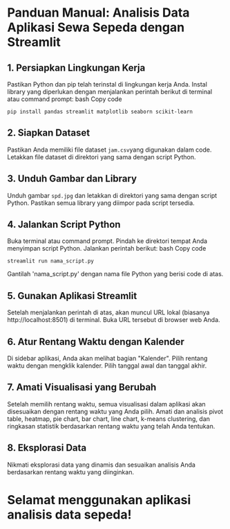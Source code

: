 # Panduan Manual: Analisis Data Aplikasi Sewa Sepeda dengan Streamlit

## 1. Persiapkan Lingkungan Kerja
Pastikan Python dan pip telah terinstal di lingkungan kerja Anda.
Instal library yang diperlukan dengan menjalankan perintah berikut di terminal atau command prompt:
bash
Copy code
```
pip install pandas streamlit matplotlib seaborn scikit-learn
```
## 2. Siapkan Dataset
Pastikan Anda memiliki file dataset `jam.csv`yang digunakan dalam code.
Letakkan file dataset di direktori yang sama dengan script Python.
## 3. Unduh Gambar dan Library
Unduh gambar `spd.jpg` dan letakkan di direktori yang sama dengan script Python.
Pastikan semua library yang diimpor pada script tersedia.
## 4. Jalankan Script Python
Buka terminal atau command prompt.
Pindah ke direktori tempat Anda menyimpan script Python.
Jalankan perintah berikut:
bash
Copy code
```
streamlit run nama_script.py
```
Gantilah 'nama_script.py' dengan nama file Python yang berisi code di atas.
## 5. Gunakan Aplikasi Streamlit
Setelah menjalankan perintah di atas, akan muncul URL lokal (biasanya http://localhost:8501) di terminal.
Buka URL tersebut di browser web Anda.
## 6. Atur Rentang Waktu dengan Kalender
Di sidebar aplikasi, Anda akan melihat bagian "Kalender".
Pilih rentang waktu dengan mengklik kalender.
Pilih tanggal awal dan tanggal akhir.
## 7. Amati Visualisasi yang Berubah
Setelah memilih rentang waktu, semua visualisasi dalam aplikasi akan disesuaikan dengan rentang waktu yang Anda pilih.
Amati dan analisis pivot table, heatmap, pie chart, bar chart, line chart, k-means clustering, dan ringkasan statistik berdasarkan rentang waktu yang telah Anda tentukan.
## 8. Eksplorasi Data
Nikmati eksplorasi data yang dinamis dan sesuaikan analisis Anda berdasarkan rentang waktu yang diinginkan.

# Selamat menggunakan aplikasi analisis data sepeda! 
